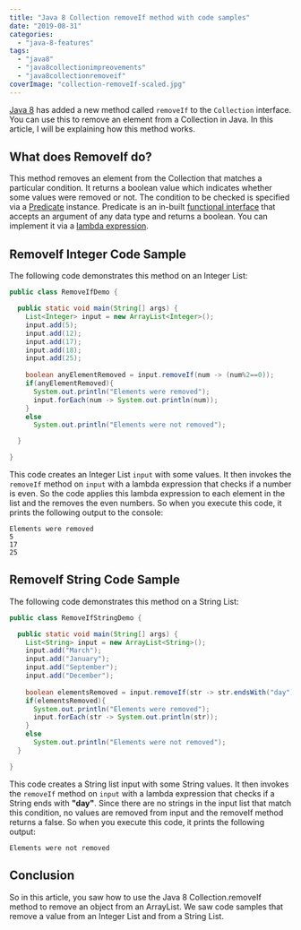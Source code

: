 ```yaml
---
title: "Java 8 Collection removeIf method with code samples"
date: "2019-08-31"
categories: 
  - "java-8-features"
tags: 
  - "java8"
  - "java8collectionimpreovements"
  - "java8collectionremoveif"
coverImage: "collection-removeIf-scaled.jpg"
---
```


[Java 8](https://reshmabidikar.github.io/blog.html#java-8-new-features) has added a new method called `removeIf` to the `Collection` interface. You can use this to remove an element from a Collection in Java. In this article, I will be explaining how this method works.

## What does RemoveIf do?

This method removes an element from the Collection that matches a particular condition. It returns a boolean value which indicates whether some values were removed or not. The condition to be checked is specified via a [Predicate](../java8-examples/java-8-predicate-example.md) instance. Predicate is an in-built [functional interface](java-8-functional-interface.md) that accepts an argument of any data type and returns a boolean. You can implement it via a [lambda expression](java-8-lambda-expressions-explained.md).

## RemoveIf Integer Code Sample

The following code demonstrates this method on an Integer List:

```java
public class RemoveIfDemo {

  public static void main(String[] args) {
    List<Integer> input = new ArrayList<Integer>();
    input.add(5);
    input.add(12);
    input.add(17);
    input.add(18);
    input.add(25);
    
    boolean anyElementRemoved = input.removeIf(num -> (num%2==0));
    if(anyElementRemoved){
      System.out.println("Elements were removed");
      input.forEach(num -> System.out.println(num));
    }
    else
      System.out.println("Elements were not removed");

  }

}
```

This code creates an Integer List `input` with some values. It then invokes the `removeIf` method on `input` with a lambda expression that checks if a number is even. So the code applies this lambda expression to each element in the list and the removes the even numbers. So when you execute this code, it prints the following output to the console:

```
Elements were removed
5
17
25
```

## RemoveIf String Code Sample

The following code demonstrates this method on a String List:

```java
public class RemoveIfStringDemo {

  public static void main(String[] args) {
    List<String> input = new ArrayList<String>();
    input.add("March");
    input.add("January");
    input.add("September");
    input.add("December");
    
    boolean elementsRemoved = input.removeIf(str -> str.endsWith("day"));
    if(elementsRemoved){
      System.out.println("Elements were removed");
      input.forEach(str -> System.out.println(str));
    }
    else
      System.out.println("Elements were not removed");
  }

}
```

This code creates a String list input with some String values. It then invokes the `removeIf` method on `input` with a lambda expression that checks if a String ends with **"day"**. Since there are no strings in the input list that match this condition, no values are removed from input and the removeIf method returns a false. So when you execute this code, it prints the following output:

```
Elements were not removed
```

## Conclusion

So in this article, you saw how to use the Java 8 Collection.removeIf method to remove an object from an ArrayList. We saw code samples that remove a value from an Integer List and from a String List.
